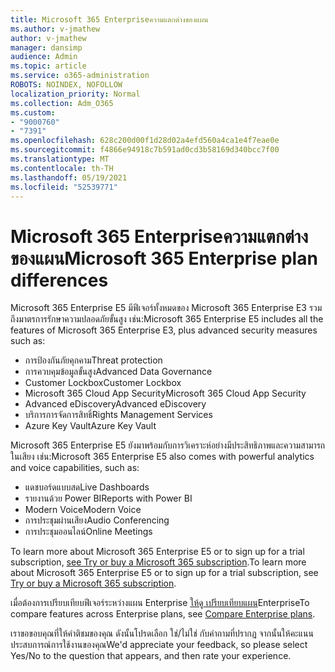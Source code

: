 ```yaml
---
title: Microsoft 365 Enterpriseความแตกต่างของแผน
ms.author: v-jmathew
author: v-jmathew
manager: dansimp
audience: Admin
ms.topic: article
ms.service: o365-administration
ROBOTS: NOINDEX, NOFOLLOW
localization_priority: Normal
ms.collection: Adm_O365
ms.custom:
- "9000760"
- "7391"
ms.openlocfilehash: 628c200d00f1d28d02a4efd560a4ca1e4f7eae0e
ms.sourcegitcommit: f4866e94918c7b591ad0cd3b58169d340bcc7f00
ms.translationtype: MT
ms.contentlocale: th-TH
ms.lasthandoff: 05/19/2021
ms.locfileid: "52539771"
---
```

# <a name="microsoft-365-enterprise-plan-differences"></a><span data-ttu-id="b3f06-102">Microsoft 365 Enterpriseความแตกต่างของแผน</span><span class="sxs-lookup"><span data-stu-id="b3f06-102">Microsoft 365 Enterprise plan differences</span></span>

<span data-ttu-id="b3f06-103">Microsoft 365 Enterprise E5 มีฟีเจอร์ทั้งหมดของ Microsoft 365 Enterprise E3 รวมถึงมาตรการรักษาความปลอดภัยขั้นสูง เช่น:</span><span class="sxs-lookup"><span data-stu-id="b3f06-103">Microsoft 365 Enterprise E5 includes all the features of Microsoft 365 Enterprise E3, plus advanced security measures such as:</span></span>

- <span data-ttu-id="b3f06-104">การป้องกันภัยคุกคาม</span><span class="sxs-lookup"><span data-stu-id="b3f06-104">Threat protection</span></span>
- <span data-ttu-id="b3f06-105">การควบคุมข้อมูลขั้นสูง</span><span class="sxs-lookup"><span data-stu-id="b3f06-105">Advanced Data Governance</span></span>
- <span data-ttu-id="b3f06-106">Customer Lockbox</span><span class="sxs-lookup"><span data-stu-id="b3f06-106">Customer Lockbox</span></span>
- <span data-ttu-id="b3f06-107">Microsoft 365 Cloud App Security</span><span class="sxs-lookup"><span data-stu-id="b3f06-107">Microsoft 365 Cloud App Security</span></span>
- <span data-ttu-id="b3f06-108">Advanced eDiscovery</span><span class="sxs-lookup"><span data-stu-id="b3f06-108">Advanced eDiscovery</span></span>
- <span data-ttu-id="b3f06-109">บริการการจัดการสิทธิ์</span><span class="sxs-lookup"><span data-stu-id="b3f06-109">Rights Management Services</span></span>
- <span data-ttu-id="b3f06-110">Azure Key Vault</span><span class="sxs-lookup"><span data-stu-id="b3f06-110">Azure Key Vault</span></span>

<span data-ttu-id="b3f06-111">Microsoft 365 Enterprise E5 ยังมาพร้อมกับการวิเคราะห์อย่างมีประสิทธิภาพและความสามารถในเสียง เช่น:</span><span class="sxs-lookup"><span data-stu-id="b3f06-111">Microsoft 365 Enterprise E5 also comes with powerful analytics and voice capabilities, such as:</span></span>

- <span data-ttu-id="b3f06-112">แดชบอร์ดแบบสด</span><span class="sxs-lookup"><span data-stu-id="b3f06-112">Live Dashboards</span></span>
- <span data-ttu-id="b3f06-113">รายงานด้วย Power BI</span><span class="sxs-lookup"><span data-stu-id="b3f06-113">Reports with Power BI</span></span>
- <span data-ttu-id="b3f06-114">Modern Voice</span><span class="sxs-lookup"><span data-stu-id="b3f06-114">Modern Voice</span></span>
- <span data-ttu-id="b3f06-115">การประชุมผ่านเสียง</span><span class="sxs-lookup"><span data-stu-id="b3f06-115">Audio Conferencing</span></span>
- <span data-ttu-id="b3f06-116">การประชุมออนไลน์</span><span class="sxs-lookup"><span data-stu-id="b3f06-116">Online Meetings</span></span>

<span data-ttu-id="b3f06-117">To learn more about Microsoft 365 Enterprise E5 or to sign up for a trial subscription, [see Try or buy a Microsoft 365 subscription](https://go.microsoft.com/fwlink/?linkid=2099673).</span><span class="sxs-lookup"><span data-stu-id="b3f06-117">To learn more about Microsoft 365 Enterprise E5 or to sign up for a trial subscription, see [Try or buy a Microsoft 365 subscription](https://go.microsoft.com/fwlink/?linkid=2099673).</span></span>

<span data-ttu-id="b3f06-118">เมื่อต้องการเปรียบเทียบฟีเจอร์ระหว่างแผน Enterprise [ให้ดู เปรียบเทียบแผน](https://go.microsoft.com/fwlink/?linkid=2097200)Enterprise</span><span class="sxs-lookup"><span data-stu-id="b3f06-118">To compare features across Enterprise plans, see [Compare Enterprise plans](https://go.microsoft.com/fwlink/?linkid=2097200).</span></span>

<span data-ttu-id="b3f06-119">เราขอขอบคุณที่ให้คําติชมของคุณ ดังนั้นโปรดเลือก ใช่/ไม่ใช่ กับคําถามที่ปรากฏ จากนั้นให้คะแนนประสบการณ์การใช้งานของคุณ</span><span class="sxs-lookup"><span data-stu-id="b3f06-119">We'd appreciate your feedback, so please select Yes/No to the question that appears, and then rate your experience.</span></span>
